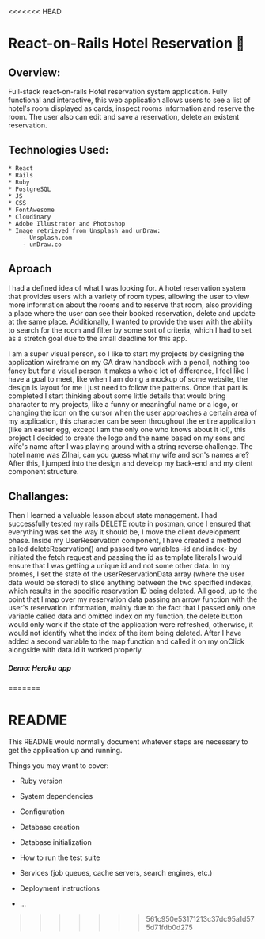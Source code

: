 <<<<<<< HEAD
# React-on-Rails Hotel Reservation :hotel:

## Overview:

Full-stack react-on-rails Hotel reservation system application.
Fully functional and interactive, this web application allows
users to see a list of hotel's room displayed as cards, inspect
rooms information and reserve the room. The user also can edit and
save a reservation, delete an existent reservation.

## Technologies Used:

    * React
    * Rails
    * Ruby
    * PostgreSQL
    * JS
    * CSS
    * FontAwesome
    * Cloudinary
    * Adobe Illustrator and Photoshop 
    * Image retrieved from Unsplash and unDraw:
        - Unsplash.com
        - unDraw.co

## Aproach

I had a defined idea of what I was looking for. A hotel
reservation system that provides users with a variety of room
types, allowing the user to view more information about the rooms
and to reserve that room, also providing a place where the user
can see their booked reservation, delete and update at the same
place. Additionally, I wanted to provide the user with the ability
to search for the room and filter by some sort of criteria, which
I had to set as a stretch goal due to the small deadline for this
app.

I am a super visual person, so I like to start my projects by designing the application wireframe on my GA draw handbook with a pencil, nothing too fancy but for a visual person it makes a whole lot of difference, I feel like I have a goal to meet, like when I am doing a mockup of some website, the design is layout for me I just need to follow the patterns. Once that part is completed I start thinking about some little details that would bring character to my projects, like a funny or meaningful name or a logo, or changing the icon on the cursor when the user approaches a certain area of my application, this character can be seen throughout the entire application (like an easter egg, except I am the only one who knows about it lol), this project I decided to create the logo and the name based on my sons and wife's name after I was playing around with a string reverse challenge. The hotel name was Zilnai, can you guess what my wife and son's names are? After this, I jumped into the design and develop my back-end and my client component structure.

## Challanges:

Then I learned a valuable lesson about state management. I had
successfully tested my rails DELETE route in postman, once I
ensured that everything was set the way it should be, I move the
client development phase. Inside my UserReservation component, I
have created a method called deleteReservation() and passed two
variables -id and index- by initiated the fetch request and
passing the id as template literals I would ensure that I was
getting a unique id and not some other data. In my promes, I set
the state of the userReservationData array (where the user data
would be stored) to slice anything between the two specified
indexes, which results in the specific reservation ID being
deleted. All good, up to the point that I map over my reservation
data passing an arrow function with the user's reservation
information, mainly due to the fact that I passed only one
variable called data and omitted index on my function, the delete
button would only work if the state of the application were
refreshed, otherwise, it would not identify what the index of the
item being deleted. After I have added a second variable to the
map function and called it on my onClick alongside with data.id it
worked properly.

##### Demo: Heroku app
=======
# README

This README would normally document whatever steps are necessary to get the
application up and running.

Things you may want to cover:

* Ruby version

* System dependencies

* Configuration

* Database creation

* Database initialization

* How to run the test suite

* Services (job queues, cache servers, search engines, etc.)

* Deployment instructions

* ...
>>>>>>> 561c950e53171213c37dc95a1d575d71fdb0d275
